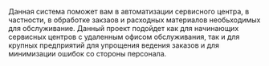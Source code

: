 Данная система поможет вам в автоматизации сервисного центра, в частности, в обработке закзаов и расходных материалов необьходимых для обслуживание. Данный проект подойдет как для начинающих сервисных центров с удаленным офисом обслуживания, так и для крупных предприятий для упрощения ведения заказов и для минимизации ошибок со стороны персонала.
